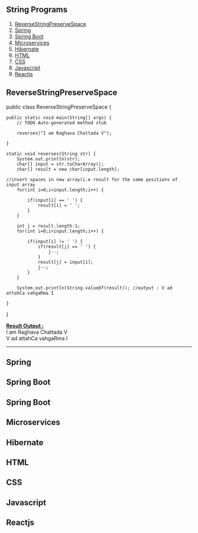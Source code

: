 <h2>String Programs</h2>

<ol>
<li><a href="#ReverseStringPreserveSpace">ReverseStringPreserveSpace</a></li>
  <li><a href="#spring-home">Spring</a></li>
  <li><a href="#spring-boot-home">Spring Boot</a></li>
  <li><a href="#microservices-home">Microservices</a></li>
  <li><a href="#hibernate-home">Hibernate</a></li>
  <li><a href="#html-home">HTML</a></li>
  <li><a href="#css-home">CSS</a></li>
  <li><a href="#javascript-home">Javascript</a></li>
  <li><a href="#reactjs-home">Reactjs</a></li>
</ol>

<h2 id="ReverseStringPreserveSpace">ReverseStringPreserveSpace</h2>
<div>
  public class ReverseStringPreserveSpace {

	public static void main(String[] args) {
		// TODO Auto-generated method stub
		
		reverses("I am Raghava Chattada V");

	}
	
	static void reverses(String str) {
		System.out.println(str);
		char[] input = str.toCharArray();
		char[] result = new char[input.length];

    //insert spaces in new array(i.e result for the same positions of input array
		for(int i=0;i<input.length;i++) {
			
			if(input[i] == ' ') {
				result[i] = ' ';
			}
		}
		
		int j = result.length-1;
		for(int i=0;i<input.length;i++) {
			
			if(input[i] != ' ') {
				if(result[j] == ' ') {
					j--;
				}
				result[j] = input[i];
				j--;
			}
		}
		
		System.out.println(String.valueOf(result)); //output : V ad attahCa vahgaRma I
		
	}

}

</div>
<b><u>Result Output :</u></b><br>
<div>
  I am Raghava Chattada V<br>
  V ad attahCa vahgaRma I
</div>
<hr>

<h2 id="spring-home">Spring</h2>

<h2 id="spring-boot-home">Spring Boot</h2>
<h2 id="microservices-home">Spring Boot</h2>
<h2 id="spring-boot-home">Microservices</h2>
<h2 id="hibernate-home">Hibernate</h2>
<h2 id="html-home">HTML</h2>
<h2 id="css-home">CSS</h2>
<h2 id="javascript-home">Javascript</h2>
<h2 id="reactjs-home">Reactjs</h2>


